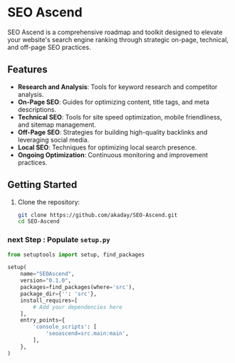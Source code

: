 # SEO Ascend

SEO Ascend is a comprehensive roadmap and toolkit designed to elevate your website's search engine ranking through strategic on-page, technical, and off-page SEO practices.

## Features
- **Research and Analysis**: Tools for keyword research and competitor analysis.
- **On-Page SEO**: Guides for optimizing content, title tags, and meta descriptions.
- **Technical SEO**: Tools for site speed optimization, mobile friendliness, and sitemap management.
- **Off-Page SEO**: Strategies for building high-quality backlinks and leveraging social media.
- **Local SEO**: Techniques for optimizing local search presence.
- **Ongoing Optimization**: Continuous monitoring and improvement practices.

## Getting Started
1. Clone the repository:
   ```bash
   git clone https://github.com/akaday/SEO-Ascend.git
   cd SEO-Ascend

### next Step : Populate `setup.py`

```python
from setuptools import setup, find_packages

setup(
    name="SEOAscend",
    version="0.1.0",
    packages=find_packages(where='src'),
    package_dir={'': 'src'},
    install_requires=[
        # Add your dependencies here
    ],
    entry_points={
        'console_scripts': [
            'seoascend=src.main:main',
        ],
    },
)
